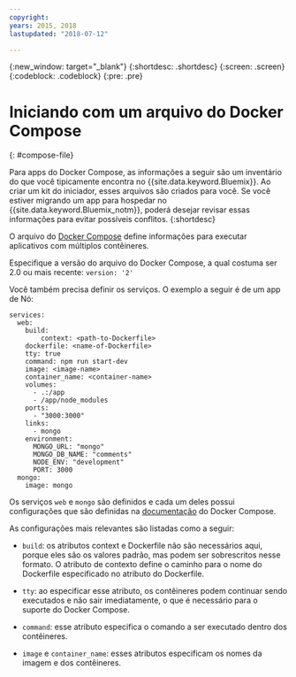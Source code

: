 ```yaml
---
copyright:
years: 2015, 2018
lastupdated: "2018-07-12"

---
```


{:new_window: target="_blank"}
{:shortdesc: .shortdesc}
{:screen: .screen}
{:codeblock: .codeblock}
{:pre: .pre}

# Iniciando com um arquivo do Docker Compose
{: #compose-file}

Para apps do Docker Compose, as informações a seguir são um inventário do que você tipicamente encontra no {{site.data.keyword.Bluemix}}. Ao criar um kit do iniciador, esses arquivos são criados para você. Se você estiver migrando um app para hospedar no {{site.data.keyword.Bluemix_notm}}, poderá desejar revisar essas informações para evitar possíveis conflitos.
{:shortdesc}

O arquivo do [Docker Compose](https://docs.docker.com/compose/overview/) define informações para executar aplicativos com múltiplos contêineres.

Especifique a versão do arquivo do Docker Compose, a qual costuma ser 2.0 ou mais recente: `version: '2'`

Você também precisa definir os serviços. O exemplo a seguir é de um app de Nó:

```
services:
  web:
    build:
    	context: <path-to-Dockerfile>
	dockerfile: <name-of-Dockerfile>
    tty: true
    command: npm run start-dev
    image: <image-name>
    container_name: <container-name>
    volumes:
      - .:/app
      - /app/node_modules
    ports:
      - "3000:3000"
    links:
      - mongo
    environment:
      MONGO_URL: "mongo"
      MONGO_DB_NAME: "comments"
      NODE_ENV: "development"
      PORT: 3000
  mongo:
    image: mongo
```

Os serviços `web` e `mongo` são definidos e cada um deles possui configurações que são definidas na [documentação](https://docs.docker.com/compose/compose-file/compose-file-v2/) do Docker Compose.

As configurações mais relevantes são listadas como a seguir:

* `build`: os atributos context e Dockerfile não são necessários aqui, porque eles são os valores padrão, mas podem ser sobrescritos nesse formato. O atributo de contexto define o caminho para o nome do Dockerfile especificado no atributo do Dockerfile.

* `tty`: ao especificar esse atributo, os contêineres podem continuar sendo executados e não sair imediatamente, o que é necessário para o suporte do Docker Compose.

* `command`: esse atributo especifica o comando a ser executado dentro dos contêineres.

* `image` e `container_name`: esses atributos especificam os nomes da imagem e dos contêineres.
